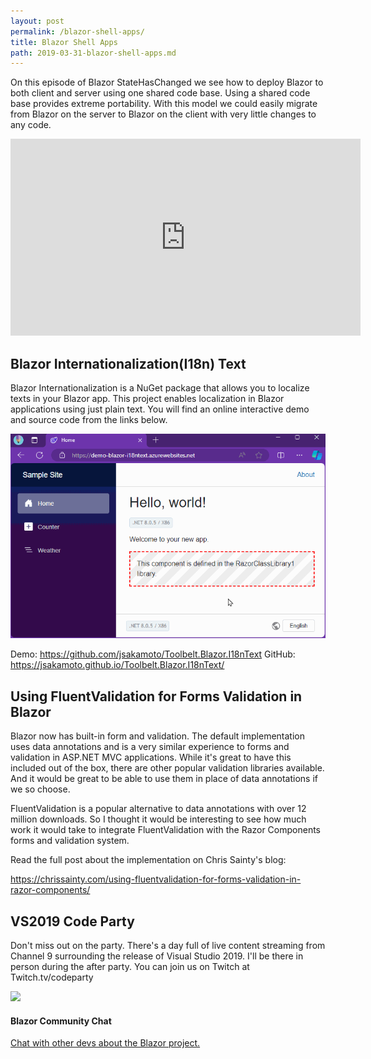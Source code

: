 ```yaml
---
layout: post
permalink: /blazor-shell-apps/
title: Blazor Shell Apps
path: 2019-03-31-blazor-shell-apps.md
---
```


On this episode of Blazor StateHasChanged we see how to deploy Blazor to both client and server using one shared code base. Using a shared code base provides extreme portability. With this model we could easily migrate from Blazor on the server to Blazor on the client with very little changes to any code.

<iframe width="560" height="315" src="https://www.youtube.com/embed/dNQ7MgPZby4?start=1769" frameborder="0" allow="accelerometer; autoplay; encrypted-media; gyroscope; picture-in-picture" allowfullscreen></iframe>

## Blazor Internationalization(I18n) Text

Blazor Internationalization is a NuGet package that allows you to localize texts in your Blazor app. This project enables localization in Blazor applications using just plain text. You will find an online interactive demo and source code from the links below.

![](https://raw.githubusercontent.com/jsakamoto/Toolbelt.Blazor.I18nText/master/.assets/movie-001.gif)

Demo: https://github.com/jsakamoto/Toolbelt.Blazor.I18nText
GitHub: https://jsakamoto.github.io/Toolbelt.Blazor.I18nText/

## Using FluentValidation for Forms Validation in Blazor

Blazor now has built-in form and validation. The default implementation uses data annotations and is a very similar experience to forms and validation in ASP.NET MVC applications. While it's great to have this included out of the box, there are other popular validation libraries available. And it would be great to be able to use them in place of data annotations if we so choose.

FluentValidation is a popular alternative to data annotations with over 12 million downloads. So I thought it would be interesting to see how much work it would take to integrate FluentValidation with the Razor Components forms and validation system.

Read the full post about the implementation on Chris Sainty's blog:

https://chrissainty.com/using-fluentvalidation-for-forms-validation-in-razor-components/

## VS2019 Code Party

Don't miss out on the party. There's a day full of live content streaming from Channel 9 surrounding the release of Visual Studio 2019. I'll be there in person during the after party. You can join us on Twitch at Twitch.tv/codeparty

![](https://raw.githubusercontent.com/Microsoft/VisualStudio2019Launch/master/Creative/VS_EmailHeader_1000x200.jpg)

#### Blazor Community Chat

[Chat with other devs about the Blazor project.](https://gitter.im/aspnet/Blazor#utm_source=notification&utm_medium=email&utm_campaign=unread-notifications) 

